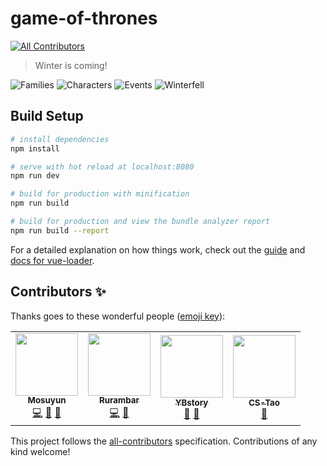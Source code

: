 # game-of-thrones
<!-- ALL-CONTRIBUTORS-BADGE:START - Do not remove or modify this section -->
[![All Contributors](https://img.shields.io/badge/all_contributors-4-orange.svg?style=flat-square)](#contributors-)
<!-- ALL-CONTRIBUTORS-BADGE:END -->

> Winter is coming!

![Families](https://lsq210.github.io/photo-album/readme/GOT/family.jpg)
![Characters](https://lsq210.github.io/photo-album/readme/GOT/jonsnow.jpg)
![Events](https://lsq210.github.io/photo-album/readme/GOT/events.jpg)
![Winterfell](https://lsq210.github.io/photo-album/readme/GOT/winterfell.jpg)

## Build Setup

``` bash
# install dependencies
npm install

# serve with hot reload at localhost:8080
npm run dev

# build for production with minification
npm run build

# build for production and view the bundle analyzer report
npm run build --report
```

For a detailed explanation on how things work, check out the [guide](http://vuejs-templates.github.io/webpack/) and [docs for vue-loader](http://vuejs.github.io/vue-loader).

## Contributors ✨

Thanks goes to these wonderful people ([emoji key](https://allcontributors.org/docs/en/emoji-key)):

<!-- ALL-CONTRIBUTORS-LIST:START - Do not remove or modify this section -->
<!-- prettier-ignore-start -->
<!-- markdownlint-disable -->
<table>
  <tr>
    <td align="center"><a href="https://github.com/Mosuyun"><img src="https://avatars1.githubusercontent.com/u/54047796?v=4" width="100px;" alt=""/><br /><sub><b>Mosuyun</b></sub></a><br /><a href="https://github.com/lsq210/Game-of-Thrones/commits?author=Mosuyun" title="Code">💻</a> <a href="#data-Mosuyun" title="Data">🔣</a> <a href="#design-Mosuyun" title="Design">🎨</a></td>
    <td align="center"><a href="https://github.com/Rurambar"><img src="https://avatars2.githubusercontent.com/u/44767543?v=4" width="100px;" alt=""/><br /><sub><b>Rurambar</b></sub></a><br /><a href="https://github.com/lsq210/Game-of-Thrones/commits?author=Rurambar" title="Code">💻</a> <a href="#data-Rurambar" title="Data">🔣</a></td>
    <td align="center"><a href="https://github.com/YBstory"><img src="https://avatars1.githubusercontent.com/u/56808977?v=4" width="100px;" alt=""/><br /><sub><b>YBstory</b></sub></a><br /><a href="#data-YBstory" title="Data">🔣</a> <a href="#talk-YBstory" title="Talks">📢</a></td>
    <td align="center"><a href="https://home.cs-tao.cc/"><img src="https://avatars3.githubusercontent.com/u/22360632?v=4" width="100px;" alt=""/><br /><sub><b>CS-Tao</b></sub></a><br /><a href="#ideas-CS-Tao" title="Ideas">🤔</a></td>
  </tr>
</table>

<!-- markdownlint-enable -->
<!-- prettier-ignore-end -->
<!-- ALL-CONTRIBUTORS-LIST:END -->

This project follows the [all-contributors](https://github.com/all-contributors/all-contributors) specification. Contributions of any kind welcome!
